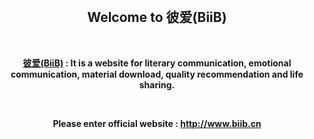 <!DOCTYPE html>
<html lang="en">
<head>
<title>彼爱(BiiB)</title>
<!-- custom-theme -->
<meta name="viewport" content="width=device-width, initial-scale=1">
<meta http-equiv="Content-Type" content="text/html; charset=utf-8" />
<meta name="keywords" content="彼爱,biib,Literature,emotion,material,quality,life" />
</head>
<body style="text-align:center;">
 <br/>
 <h2>Welcome to 彼爱(BiiB)</h2>
 <br/>
 <p style="text-align:center;"><strong><a href="http://www.biib.cn">彼爱(BiiB)</a> : It is a website for literary communication, emotional communication, material download, quality recommendation and life sharing.</strong></p>
 <br/>
 <p style="text-align:center;"><strong>Please enter official website : <a href="http://www.biib.cn">http://www.biib.cn </a></strong></p>
</body>
</html>
